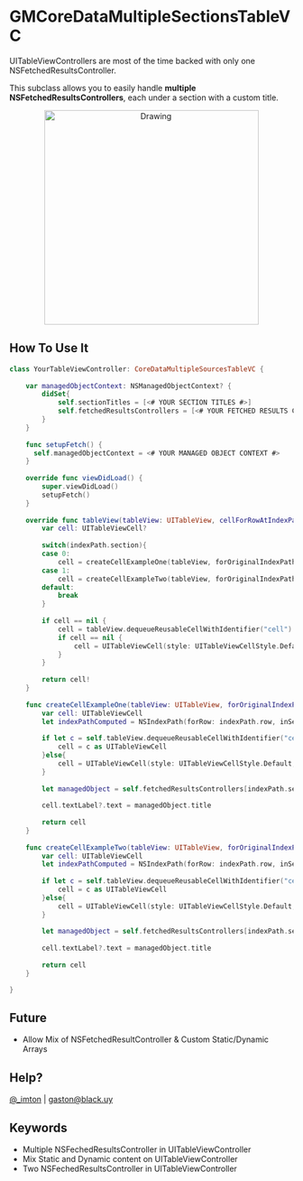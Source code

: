 GMCoreDataMultipleSectionsTableVC
=================================


UITableViewControllers are most of the time backed with only one NSFetchedResultsController. 

This subclass allows you to easily handle **multiple NSFetchedResultsControllers**, each under a section with a custom title. 

<p align="center">
<img src="https://cloud.githubusercontent.com/assets/637225/5578133/7d826e36-9008-11e4-8d47-be8c394fbbbe.png" alt="Drawing" align="center" width="380"/>
</p>


How To Use It
--


````swift
class YourTableViewController: CoreDataMultipleSourcesTableVC {
    
    var managedObjectContext: NSManagedObjectContext? {
        didSet{
            self.sectionTitles = [<# YOUR SECTION TITLES #>]
            self.fetchedResultsControllers = [<# YOUR FETCHED RESULTS CONTROLLERS #>]
        }
    }
    
    func setupFetch() {
      self.managedObjectContext = <# YOUR MANAGED OBJECT CONTEXT #>
    }
    
    override func viewDidLoad() {
        super.viewDidLoad()
        setupFetch()
    }
    
    override func tableView(tableView: UITableView, cellForRowAtIndexPath indexPath: NSIndexPath) -> UITableViewCell {
        var cell: UITableViewCell?
        
        switch(indexPath.section){
        case 0:
            cell = createCellExampleOne(tableView, forOriginalIndexPath: indexPath)
        case 1:
            cell = createCellExampleTwo(tableView, forOriginalIndexPath: indexPath)
        default:
            break
        }
        
        if cell == nil {
            cell = tableView.dequeueReusableCellWithIdentifier("cell") as UITableViewCell?
            if cell == nil {
                cell = UITableViewCell(style: UITableViewCellStyle.Default, reuseIdentifier: "cell")
            }
        }
        
        return cell!
    }
    
    func createCellExampleOne(tableView: UITableView, forOriginalIndexPath indexPath: NSIndexPath) -> UITableViewCell {
        var cell: UITableViewCell
        let indexPathComputed = NSIndexPath(forRow: indexPath.row, inSection: 0)
        
        if let c = self.tableView.dequeueReusableCellWithIdentifier("cellExampleOne") as UITableViewCell? {
            cell = c as UITableViewCell
        }else{
            cell = UITableViewCell(style: UITableViewCellStyle.Default, reuseIdentifier: "cellExampleOne")
        }
        
        let managedObject = self.fetchedResultsControllers[indexPath.section].objectAtIndexPath(indexPathComputed) as NSManagedObject
        
        cell.textLabel?.text = managedObject.title
        
        return cell
    }
    
    func createCellExampleTwo(tableView: UITableView, forOriginalIndexPath indexPath: NSIndexPath) -> UITableViewCell {
        var cell: UITableViewCell
        let indexPathComputed = NSIndexPath(forRow: indexPath.row, inSection: 0)
        
        if let c = self.tableView.dequeueReusableCellWithIdentifier("cellExampleTwo") as UITableViewCell? {
            cell = c as UITableViewCell
        }else{
            cell = UITableViewCell(style: UITableViewCellStyle.Default, reuseIdentifier: "cellExampleTwo")
        }
        
        let managedObject = self.fetchedResultsControllers[indexPath.section].objectAtIndexPath(indexPathComputed) as NSManagedObject
        
        cell.textLabel?.text = managedObject.title
        
        return cell
    }    

}
````

Future
--

- Allow Mix of NSFetchedResultController & Custom Static/Dynamic Arrays

Help?
--
[@_imton](http://twitter.com/_imton) | [gaston@black.uy](mailto:gaston@black.uy) 

Keywords
--
- Multiple NSFechedResultsController in UITableViewController
- Mix Static and Dynamic content on UITableViewController
- Two NSFechedResultsController in UITableViewController
